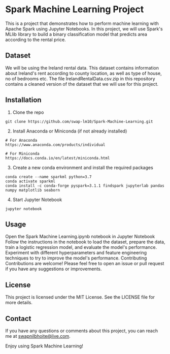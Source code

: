 # Spark Machine Learning Project
This is a project that demonstrates how to perform machine learning with Apache Spark using Jupyter Notebooks. In this project, we will use Spark's MLlib library to build a binary classification model that predicts area according to the rental price.

## Dataset
We will be using the Ireland rental data. This dataset contains information about Ireland's rent according to county location, as well as type of house, no of bedrooms etc. The file IrelandRentalData.csv.zip in this repository contains a cleaned version of the dataset that we will use for this project.

## Installation
1. Clone the repo
````
git clone https://github.com/swap-lm10/Spark-Machine-Learning.git
````
2. Install Anaconda or Miniconda (if not already installed)
````
# For Anaconda
https://www.anaconda.com/products/individual

# For Miniconda
https://docs.conda.io/en/latest/miniconda.html
````

3. Create a new conda environment and install the required packages
````
conda create --name sparkml python=3.7
conda activate sparkml
conda install -c conda-forge pyspark=3.1.1 findspark jupyterlab pandas numpy matplotlib seaborn
````

4. Start Jupyter Notebook
````
jupyter notebook
````

## Usage
Open the Spark Machine Learning.ipynb notebook in Jupyter Notebook
Follow the instructions in the notebook to load the dataset, prepare the data, train a logistic regression model, and evaluate the model's performance.
Experiment with different hyperparameters and feature engineering techniques to try to improve the model's performance.
Contributing
Contributions are welcome! Please feel free to open an issue or pull request if you have any suggestions or improvements.

## License
This project is licensed under the MIT License. See the LICENSE file for more details.

## Contact
If you have any questions or comments about this project, you can reach me at swapnilbhoite@live.com.

Enjoy using Spark Machine Learning!




